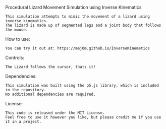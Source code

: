 Procedural Lizard Movement Simulation using Inverse Kinematics

    This simulation attempts to mimic the movement of a lizard using inverse kinematics.
    The lizard is made up of segmented legs and a joint body that follows the mouse.

How to use:

    You can try it out at: https://maj0m.github.io/InverseKinematics

Controls:

    The Lizard follows the cursor, thats it!

Dependencies:

    This simulation was built using the p5.js library, which is included in the repository.
    No additional dependencies are required.

License:

    This code is released under the MIT License. 
    Feel free to use it however you like, but please credit me if you use it in a project.
